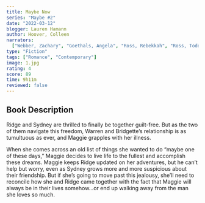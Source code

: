 ```yaml
---
title: Maybe Now
series: "Maybe #2"
date: "2022-03-12"
blogger: Lauren Hamann
author: Hoover, Colleen
narrators:
  ["Webber, Zachary", "Goethals, Angela", "Ross, Rebekkah", "Ross, Todd"]
type: "Fiction"
tags: ["Romance", "Contemporary"]
image: 1.jpg
rating: 4
score: 89
time: 9h11m
reviewed: false
---
```


## Book Description

Ridge and Sydney are thrilled to finally be together guilt-free. But as the two of them navigate this freedom, Warren and Bridgette’s relationship is as tumultuous as ever, and Maggie grapples with her illness.

When she comes across an old list of things she wanted to do “maybe one of these days,” Maggie decides to live life to the fullest and accomplish these dreams. Maggie keeps Ridge updated on her adventures, but he can’t help but worry, even as Sydney grows more and more suspicious about their friendship. But if she’s going to move past this jealousy, she’ll need to reconcile how she and Ridge came together with the fact that Maggie will always be in their lives somehow…or end up walking away from the man she loves so much.
